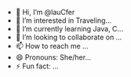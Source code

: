 - 👋 Hi, I’m @lauCfer
- 👀 I’m interested in Traveling...
- 🌱 I’m currently learning Java, C...
- 💞️ I’m looking to collaborate on ...
- 📫 How to reach me ...
- 😄 Pronouns: She/her...
- ⚡ Fun fact: ...

<!---
lauCfer/lauCfer is a ✨ special ✨ repository because its `README.md` (this file) appears on your GitHub profile.
You can click the Preview link to take a look at your changes.
--->
